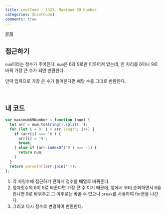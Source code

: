 ```yaml
---
title: LeetCode - 1323. Maximum 69 Number
categories: [LeetCode]
comments: true
---
```


[문제](https://leetcode.com/problems/maximum-69-number/)

## 접근하기

`num`이라는 정수가 주어진다. `num`은 6과 9로만 이루어져 있는데, 한 자리를 6이나 9로 바꿔 가장 큰 수가 되면 반환한다.

만약 입력으로 가장 큰 수가 들어온다면 해당 수를 그대로 반환한다.

<br>

## 내 코드

```js
var maximum69Number = function (num) {
  let arr = num.toString().split('');
  for (let i = 0; i < arr.length; i++) {
    if (arr[i] === '6') {
      arr[i] = '9';
      break;
    } else if (arr.indexOf('9') === -1) {
      return num;
    }
  }
  return parseInt(arr.join(''));
};
```

1. 각 자릿수에 접근하기 편하게 정수를 배열로 바꿔준다.
2. 앞자릿수의 6이 9로 바꾼다면 가장 큰 수 이기 때문에, 앞에서 부터 순회하면서 6을 만나면 9로 바꿔주고 그 이후로는 바꿀 수 없으니 `break`를 사용하여 for문을 나간다.
3. 그리고 다시 정수로 변경하여 반환한다.

